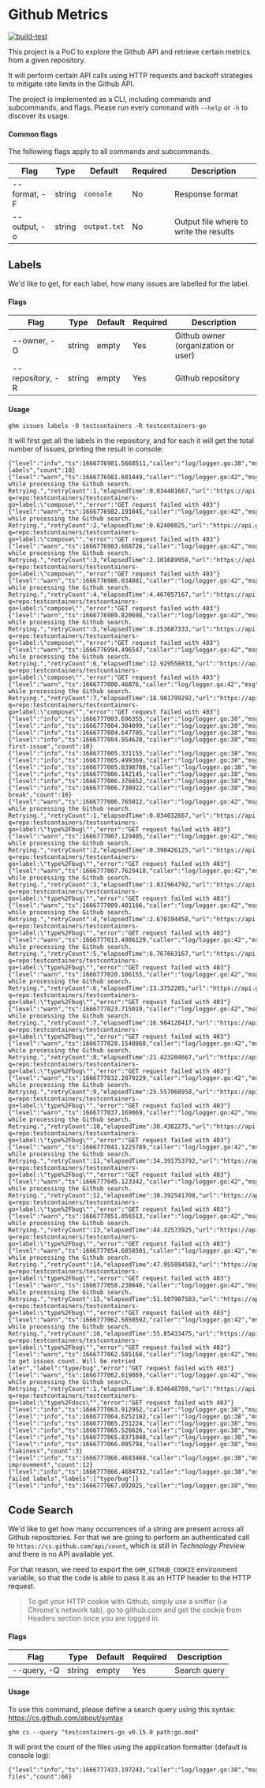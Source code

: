 # Github Metrics

[![build-test](https://github.com/mdelapenya/github-metrics/actions/workflows/ci.yml/badge.svg)](https://github.com/mdelapenya/github-metrics/actions/workflows/ci.yml)

This project is a PoC to explore the Github API and retrieve certain metrics from a given repository.

It will perform certain API calls using HTTP requests and backoff strategies to mitigate rate limits in the Github API.

The project is implemented as a CLI, including commands and subcommands, and flags. Please run every command with `--help` or `-h` to discover its usage.

#### Common flags

The following flags apply to all commands and subcommands.

| Flag | Type | Default | Required | Description |
| ---- | ---- | ------- | -------- | ----------- |
| --format, -F | string | `console` | No | Response format |
| --output, -o | string | `output.txt` | No | Output file where to write the results |

## Labels

We'd like to get, for each label, how many issues are labelled for the label.

#### Flags

| Flag | Type | Default | Required | Description |
| ---- | ---- | ------- | -------- | ----------- |
| --owner, -O | string | empty | Yes | Github owner (organization or user) |
| --repository, -R | string | empty | Yes | Github repository |

#### Usage

```shell
ghm issues labels -O testcontainers -R testcontainers-go
```

It will first get all the labels in the repository, and for each it will get the total number of issues, printing the result in console:

```
{"level":"info","ts":1666776981.5668511,"caller":"log/logger.go:38","msg":"Processing labels","count":18}
{"level":"warn","ts":1666776981.601449,"caller":"log/logger.go:42","msg":"error while processing the Github search. Retrying.","retryCount":1,"elapsedTime":0.034401667,"url":"https://api.github.com/search/issues?q=repo:testcontainers/testcontainers-go+label:\"compose\"","error":"GET request failed with 403"}
{"level":"warn","ts":1666776982.191045,"caller":"log/logger.go:42","msg":"error while processing the Github search. Retrying.","retryCount":2,"elapsedTime":0.62400025,"url":"https://api.github.com/search/issues?q=repo:testcontainers/testcontainers-go+label:\"compose\"","error":"GET request failed with 403"}
{"level":"warn","ts":1666776983.668726,"caller":"log/logger.go:42","msg":"error while processing the Github search. Retrying.","retryCount":3,"elapsedTime":2.101689958,"url":"https://api.github.com/search/issues?q=repo:testcontainers/testcontainers-go+label:\"compose\"","error":"GET request failed with 403"}
{"level":"warn","ts":1666776986.034081,"caller":"log/logger.go:42","msg":"error while processing the Github search. Retrying.","retryCount":4,"elapsedTime":4.467057167,"url":"https://api.github.com/search/issues?q=repo:testcontainers/testcontainers-go+label:\"compose\"","error":"GET request failed with 403"}
{"level":"warn","ts":1666776989.820698,"caller":"log/logger.go:42","msg":"error while processing the Github search. Retrying.","retryCount":5,"elapsedTime":8.253687333,"url":"https://api.github.com/search/issues?q=repo:testcontainers/testcontainers-go+label:\"compose\"","error":"GET request failed with 403"}
{"level":"warn","ts":1666776994.496547,"caller":"log/logger.go:42","msg":"error while processing the Github search. Retrying.","retryCount":6,"elapsedTime":12.929558833,"url":"https://api.github.com/search/issues?q=repo:testcontainers/testcontainers-go+label:\"compose\"","error":"GET request failed with 403"}
{"level":"warn","ts":1666777000.46876,"caller":"log/logger.go:42","msg":"error while processing the Github search. Retrying.","retryCount":7,"elapsedTime":18.901799292,"url":"https://api.github.com/search/issues?q=repo:testcontainers/testcontainers-go+label:\"compose\"","error":"GET request failed with 403"}
{"level":"info","ts":1666777003.696355,"caller":"log/logger.go:38","msg":"compose","count":12}
{"level":"info","ts":1666777004.304099,"caller":"log/logger.go:38","msg":"dependencies","count":99}
{"level":"info","ts":1666777004.647705,"caller":"log/logger.go:38","msg":"go","count":10}
{"level":"info","ts":1666777004.954628,"caller":"log/logger.go:38","msg":"good-first-issue","count":10}
{"level":"info","ts":1666777005.331155,"caller":"log/logger.go:38","msg":"hacktoberfest","count":15}
{"level":"info","ts":1666777005.499369,"caller":"log/logger.go:38","msg":"os/mac","count":0}
{"level":"info","ts":1666777005.8398788,"caller":"log/logger.go:38","msg":"os/windows","count":2}
{"level":"info","ts":1666777006.142145,"caller":"log/logger.go:38","msg":"podman","count":7}
{"level":"info","ts":1666777006.376652,"caller":"log/logger.go:38","msg":"python","count":1}
{"level":"info","ts":1666777006.730922,"caller":"log/logger.go:38","msg":"type/bc-break","count":10}
{"level":"warn","ts":1666777006.765012,"caller":"log/logger.go:42","msg":"error while processing the Github search. Retrying.","retryCount":1,"elapsedTime":0.034032667,"url":"https://api.github.com/search/issues?q=repo:testcontainers/testcontainers-go+label:\"type%2Fbug\"","error":"GET request failed with 403"}
{"level":"warn","ts":1666777007.129405,"caller":"log/logger.go:42","msg":"error while processing the Github search. Retrying.","retryCount":2,"elapsedTime":0.398426125,"url":"https://api.github.com/search/issues?q=repo:testcontainers/testcontainers-go+label:\"type%2Fbug\"","error":"GET request failed with 403"}
{"level":"warn","ts":1666777007.7629418,"caller":"log/logger.go:42","msg":"error while processing the Github search. Retrying.","retryCount":3,"elapsedTime":1.031964792,"url":"https://api.github.com/search/issues?q=repo:testcontainers/testcontainers-go+label:\"type%2Fbug\"","error":"GET request failed with 403"}
{"level":"warn","ts":1666777009.401166,"caller":"log/logger.go:42","msg":"error while processing the Github search. Retrying.","retryCount":4,"elapsedTime":2.670194458,"url":"https://api.github.com/search/issues?q=repo:testcontainers/testcontainers-go+label:\"type%2Fbug\"","error":"GET request failed with 403"}
{"level":"warn","ts":1666777013.4986129,"caller":"log/logger.go:42","msg":"error while processing the Github search. Retrying.","retryCount":5,"elapsedTime":6.767663167,"url":"https://api.github.com/search/issues?q=repo:testcontainers/testcontainers-go+label:\"type%2Fbug\"","error":"GET request failed with 403"}
{"level":"warn","ts":1666777020.106155,"caller":"log/logger.go:42","msg":"error while processing the Github search. Retrying.","retryCount":6,"elapsedTime":13.3752205,"url":"https://api.github.com/search/issues?q=repo:testcontainers/testcontainers-go+label:\"type%2Fbug\"","error":"GET request failed with 403"}
{"level":"warn","ts":1666777023.715019,"caller":"log/logger.go:42","msg":"error while processing the Github search. Retrying.","retryCount":7,"elapsedTime":16.984120417,"url":"https://api.github.com/search/issues?q=repo:testcontainers/testcontainers-go+label:\"type%2Fbug\"","error":"GET request failed with 403"}
{"level":"warn","ts":1666777028.1540868,"caller":"log/logger.go:42","msg":"error while processing the Github search. Retrying.","retryCount":8,"elapsedTime":21.423204667,"url":"https://api.github.com/search/issues?q=repo:testcontainers/testcontainers-go+label:\"type%2Fbug\"","error":"GET request failed with 403"}
{"level":"warn","ts":1666777032.2879229,"caller":"log/logger.go:42","msg":"error while processing the Github search. Retrying.","retryCount":9,"elapsedTime":25.557060958,"url":"https://api.github.com/search/issues?q=repo:testcontainers/testcontainers-go+label:\"type%2Fbug\"","error":"GET request failed with 403"}
{"level":"warn","ts":1666777037.169069,"caller":"log/logger.go:42","msg":"error while processing the Github search. Retrying.","retryCount":10,"elapsedTime":30.4382275,"url":"https://api.github.com/search/issues?q=repo:testcontainers/testcontainers-go+label:\"type%2Fbug\"","error":"GET request failed with 403"}
{"level":"warn","ts":1666777041.1225789,"caller":"log/logger.go:42","msg":"error while processing the Github search. Retrying.","retryCount":11,"elapsedTime":34.391753792,"url":"https://api.github.com/search/issues?q=repo:testcontainers/testcontainers-go+label:\"type%2Fbug\"","error":"GET request failed with 403"}
{"level":"warn","ts":1666777045.123342,"caller":"log/logger.go:42","msg":"error while processing the Github search. Retrying.","retryCount":12,"elapsedTime":38.392541708,"url":"https://api.github.com/search/issues?q=repo:testcontainers/testcontainers-go+label:\"type%2Fbug\"","error":"GET request failed with 403"}
{"level":"warn","ts":1666777051.056513,"caller":"log/logger.go:42","msg":"error while processing the Github search. Retrying.","retryCount":13,"elapsedTime":44.32573925,"url":"https://api.github.com/search/issues?q=repo:testcontainers/testcontainers-go+label:\"type%2Fbug\"","error":"GET request failed with 403"}
{"level":"warn","ts":1666777054.6858501,"caller":"log/logger.go:42","msg":"error while processing the Github search. Retrying.","retryCount":14,"elapsedTime":47.955094583,"url":"https://api.github.com/search/issues?q=repo:testcontainers/testcontainers-go+label:\"type%2Fbug\"","error":"GET request failed with 403"}
{"level":"warn","ts":1666777058.238646,"caller":"log/logger.go:42","msg":"error while processing the Github search. Retrying.","retryCount":15,"elapsedTime":51.507907583,"url":"https://api.github.com/search/issues?q=repo:testcontainers/testcontainers-go+label:\"type%2Fbug\"","error":"GET request failed with 403"}
{"level":"warn","ts":1666777062.5850592,"caller":"log/logger.go:42","msg":"error while processing the Github search. Retrying.","retryCount":16,"elapsedTime":55.85433475,"url":"https://api.github.com/search/issues?q=repo:testcontainers/testcontainers-go+label:\"type%2Fbug\"","error":"GET request failed with 403"}
{"level":"warn","ts":1666777062.585168,"caller":"log/logger.go:42","msg":"failed to get issues count. Will be retried later","label":"type/bug","error":"GET request failed with 403"}
{"level":"warn","ts":1666777062.619869,"caller":"log/logger.go:42","msg":"error while processing the Github search. Retrying.","retryCount":1,"elapsedTime":0.034648709,"url":"https://api.github.com/search/issues?q=repo:testcontainers/testcontainers-go+label:\"type%2Fdocs\"","error":"GET request failed with 403"}
{"level":"info","ts":1666777063.912952,"caller":"log/logger.go:38","msg":"type/docs","count":36}
{"level":"info","ts":1666777064.6252182,"caller":"log/logger.go:38","msg":"type/feature","count":62}
{"level":"info","ts":1666777065.251224,"caller":"log/logger.go:38","msg":"type/housekeeping","count":46}
{"level":"info","ts":1666777065.526626,"caller":"log/logger.go:38","msg":"type/question","count":6}
{"level":"info","ts":1666777065.8371048,"caller":"log/logger.go:38","msg":"type/security","count":5}
{"level":"info","ts":1666777066.095794,"caller":"log/logger.go:38","msg":"type/test-flakiness","count":3}
{"level":"info","ts":1666777066.4683468,"caller":"log/logger.go:38","msg":"type/test-improvement","count":12}
{"level":"info","ts":1666777066.4684732,"caller":"log/logger.go:38","msg":"Retrying failed labels","labels":["type/bug"]}
{"level":"info","ts":1666777067.092025,"caller":"log/logger.go:38","msg":"type/bug","count":39}
```

## Code Search

We'd like to get how many occurrences of a string are present across all Github repositories. For that we are going to perform an authenticated call to `https://cs.github.com/api/count`, which is still in _Technology Preview_ and there is no API available yet.

For that reason, we need to export the `GHM_GITHUB_COOKIE` environment variable, so that the code is able to pass it as an HTTP header to the HTTP request.

> To get your HTTP cookie with Github, simply use a sniffer (i.e Chrome's network tab), go to github.com and get the cookie from Headers section once you are logged in.

#### Flags

| Flag | Type | Default | Required | Description |
| ---- | ---- | ------- | -------- | ----------- |
| --query, -Q | string | empty | Yes | Search query |

#### Usage

To use this command, please define a search query using this syntax: https://cs.github.com/about/syntax 

```shell
ghm cs --query "testcontainers-go v0.15.0 path:go.mod"
```

It will print the count of the files using the application formatter (default is console log):

```
{"level":"info","ts":1666777433.197243,"caller":"log/logger.go:38","msg":"Total files","count":66}
```
